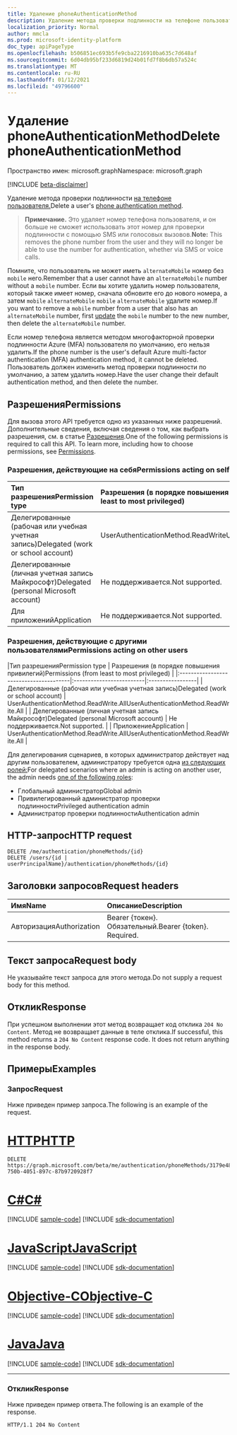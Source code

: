 ```yaml
---
title: Удаление phoneAuthenticationMethod
description: Удаление метода проверки подлинности на телефоне пользователя.
localization_priority: Normal
author: mmcla
ms.prod: microsoft-identity-platform
doc_type: apiPageType
ms.openlocfilehash: b506851ec693b5fe9cba2216910ba635c7d648af
ms.sourcegitcommit: 6d04db95bf233d6819d24b01fd7f8b6db57a524c
ms.translationtype: MT
ms.contentlocale: ru-RU
ms.lasthandoff: 01/12/2021
ms.locfileid: "49796600"
---
```

# <a name="delete-phoneauthenticationmethod"></a><span data-ttu-id="b87a7-103">Удаление phoneAuthenticationMethod</span><span class="sxs-lookup"><span data-stu-id="b87a7-103">Delete phoneAuthenticationMethod</span></span>

<span data-ttu-id="b87a7-104">Пространство имен: microsoft.graph</span><span class="sxs-lookup"><span data-stu-id="b87a7-104">Namespace: microsoft.graph</span></span>

[!INCLUDE [beta-disclaimer](../../includes/beta-disclaimer.md)]

<span data-ttu-id="b87a7-105">Удаление метода проверки подлинности [на телефоне пользователя.](../resources/phoneauthenticationmethod.md)</span><span class="sxs-lookup"><span data-stu-id="b87a7-105">Delete a user's [phone authentication method](../resources/phoneauthenticationmethod.md).</span></span> 

><span data-ttu-id="b87a7-106">**Примечание.** Это удаляет номер телефона пользователя, и он больше не сможет использовать этот номер для проверки подлинности с помощью SMS или голосовых вызовов.</span><span class="sxs-lookup"><span data-stu-id="b87a7-106">**Note:** This removes the phone number from the user and they will no longer be able to use the number for authentication, whether via SMS or voice calls.</span></span>

<span data-ttu-id="b87a7-107">Помните, что пользователь не может иметь `alternateMobile` номер без `mobile` него.</span><span class="sxs-lookup"><span data-stu-id="b87a7-107">Remember that a user cannot have an `alternateMobile` number without a `mobile` number.</span></span> <span data-ttu-id="b87a7-108">Если вы хотите удалить номер пользователя, который также имеет номер, сначала обновите его до нового номера, а затем `mobile` `alternateMobile` [](phoneauthenticationmethod-update.md) `mobile` `alternateMobile` удалите номер.</span><span class="sxs-lookup"><span data-stu-id="b87a7-108">If you want to remove a `mobile` number from a user that also has an `alternateMobile` number, first [update](phoneauthenticationmethod-update.md) the `mobile` number to the new number, then delete the `alternateMobile` number.</span></span>

<span data-ttu-id="b87a7-109">Если номер телефона является методом многофакторной проверки подлинности Azure (MFA) пользователя по умолчанию, его нельзя удалить.</span><span class="sxs-lookup"><span data-stu-id="b87a7-109">If the phone number is the user's default Azure multi-factor authentication (MFA) authentication method, it cannot be deleted.</span></span> <span data-ttu-id="b87a7-110">Пользователь должен изменить метод проверки подлинности по умолчанию, а затем удалить номер.</span><span class="sxs-lookup"><span data-stu-id="b87a7-110">Have the user change their default authentication method, and then delete the number.</span></span>

## <a name="permissions"></a><span data-ttu-id="b87a7-111">Разрешения</span><span class="sxs-lookup"><span data-stu-id="b87a7-111">Permissions</span></span>

<span data-ttu-id="b87a7-p103">Для вызова этого API требуется одно из указанных ниже разрешений. Дополнительные сведения, включая сведения о том, как выбрать разрешения, см. в статье [Разрешения](/graph/permissions-reference).</span><span class="sxs-lookup"><span data-stu-id="b87a7-p103">One of the following permissions is required to call this API. To learn more, including how to choose permissions, see [Permissions](/graph/permissions-reference).</span></span>

### <a name="permissions-acting-on-self"></a><span data-ttu-id="b87a7-114">Разрешения, действующие на себя</span><span class="sxs-lookup"><span data-stu-id="b87a7-114">Permissions acting on self</span></span>

|<span data-ttu-id="b87a7-115">Тип разрешения</span><span class="sxs-lookup"><span data-stu-id="b87a7-115">Permission type</span></span>      | <span data-ttu-id="b87a7-116">Разрешения (в порядке повышения привилегий)</span><span class="sxs-lookup"><span data-stu-id="b87a7-116">Permissions (from least to most privileged)</span></span>              |
|:---------------------------------------|:-------------------------|
| <span data-ttu-id="b87a7-117">Делегированные (рабочая или учебная учетная запись)</span><span class="sxs-lookup"><span data-stu-id="b87a7-117">Delegated (work or school account)</span></span>     | <span data-ttu-id="b87a7-118">UserAuthenticationMethod.ReadWrite</span><span class="sxs-lookup"><span data-stu-id="b87a7-118">UserAuthenticationMethod.ReadWrite</span></span> |
| <span data-ttu-id="b87a7-119">Делегированные (личная учетная запись Майкрософт)</span><span class="sxs-lookup"><span data-stu-id="b87a7-119">Delegated (personal Microsoft account)</span></span> | <span data-ttu-id="b87a7-120">Не поддерживается.</span><span class="sxs-lookup"><span data-stu-id="b87a7-120">Not supported.</span></span> |
| <span data-ttu-id="b87a7-121">Для приложений</span><span class="sxs-lookup"><span data-stu-id="b87a7-121">Application</span></span>                            | <span data-ttu-id="b87a7-122">Не поддерживается.</span><span class="sxs-lookup"><span data-stu-id="b87a7-122">Not supported.</span></span> |

### <a name="permissions-acting-on-other-users"></a><span data-ttu-id="b87a7-123">Разрешения, действующие с другими пользователями</span><span class="sxs-lookup"><span data-stu-id="b87a7-123">Permissions acting on other users</span></span>

|<span data-ttu-id="b87a7-124">Тип разрешения</span><span class="sxs-lookup"><span data-stu-id="b87a7-124">Permission type</span></span>      | <span data-ttu-id="b87a7-125">Разрешения (в порядке повышения привилегий)</span><span class="sxs-lookup"><span data-stu-id="b87a7-125">Permissions (from least to most privileged)</span></span>              |
|:---------------------------------------|:-------------------------|:-----------------|
| <span data-ttu-id="b87a7-126">Делегированные (рабочая или учебная учетная запись)</span><span class="sxs-lookup"><span data-stu-id="b87a7-126">Delegated (work or school account)</span></span>     | <span data-ttu-id="b87a7-127">UserAuthenticationMethod.ReadWrite.All</span><span class="sxs-lookup"><span data-stu-id="b87a7-127">UserAuthenticationMethod.ReadWrite.All</span></span> |
| <span data-ttu-id="b87a7-128">Делегированные (личная учетная запись Майкрософт)</span><span class="sxs-lookup"><span data-stu-id="b87a7-128">Delegated (personal Microsoft account)</span></span> | <span data-ttu-id="b87a7-129">Не поддерживается.</span><span class="sxs-lookup"><span data-stu-id="b87a7-129">Not supported.</span></span> |
| <span data-ttu-id="b87a7-130">Приложение</span><span class="sxs-lookup"><span data-stu-id="b87a7-130">Application</span></span>                            | <span data-ttu-id="b87a7-131">UserAuthenticationMethod.ReadWrite.All</span><span class="sxs-lookup"><span data-stu-id="b87a7-131">UserAuthenticationMethod.ReadWrite.All</span></span> |

<span data-ttu-id="b87a7-132">Для делегирования сценариев, в которых администратор действует над другим пользователем, администратору требуется одна [из следующих ролей:](/azure/active-directory/users-groups-roles/directory-assign-admin-roles#available-roles)</span><span class="sxs-lookup"><span data-stu-id="b87a7-132">For delegated scenarios where an admin is acting on another user, the admin needs [one of the following roles](/azure/active-directory/users-groups-roles/directory-assign-admin-roles#available-roles):</span></span>
* <span data-ttu-id="b87a7-133">Глобальный администратор</span><span class="sxs-lookup"><span data-stu-id="b87a7-133">Global admin</span></span>
* <span data-ttu-id="b87a7-134">Привилегированный администратор проверки подлинности</span><span class="sxs-lookup"><span data-stu-id="b87a7-134">Privileged authentication admin</span></span>
* <span data-ttu-id="b87a7-135">Администратор проверки подлинности</span><span class="sxs-lookup"><span data-stu-id="b87a7-135">Authentication admin</span></span>

## <a name="http-request"></a><span data-ttu-id="b87a7-136">HTTP-запрос</span><span class="sxs-lookup"><span data-stu-id="b87a7-136">HTTP request</span></span>

<!-- { "blockType": "ignored" } -->

```http
DELETE /me/authentication/phoneMethods/{id}
DELETE /users/{id | userPrincipalName}/authentication/phoneMethods/{id}
```

## <a name="request-headers"></a><span data-ttu-id="b87a7-137">Заголовки запросов</span><span class="sxs-lookup"><span data-stu-id="b87a7-137">Request headers</span></span>

| <span data-ttu-id="b87a7-138">Имя</span><span class="sxs-lookup"><span data-stu-id="b87a7-138">Name</span></span>          | <span data-ttu-id="b87a7-139">Описание</span><span class="sxs-lookup"><span data-stu-id="b87a7-139">Description</span></span>   |
|:--------------|:--------------|
| <span data-ttu-id="b87a7-140">Авторизация</span><span class="sxs-lookup"><span data-stu-id="b87a7-140">Authorization</span></span> | <span data-ttu-id="b87a7-p104">Bearer {токен}. Обязательный.</span><span class="sxs-lookup"><span data-stu-id="b87a7-p104">Bearer {token}. Required.</span></span> |

## <a name="request-body"></a><span data-ttu-id="b87a7-143">Текст запроса</span><span class="sxs-lookup"><span data-stu-id="b87a7-143">Request body</span></span>

<span data-ttu-id="b87a7-144">Не указывайте текст запроса для этого метода.</span><span class="sxs-lookup"><span data-stu-id="b87a7-144">Do not supply a request body for this method.</span></span>

## <a name="response"></a><span data-ttu-id="b87a7-145">Отклик</span><span class="sxs-lookup"><span data-stu-id="b87a7-145">Response</span></span>

<span data-ttu-id="b87a7-p105">При успешном выполнении этот метод возвращает код отклика `204 No Content`. Метод не возвращает данные в теле отклика.</span><span class="sxs-lookup"><span data-stu-id="b87a7-p105">If successful, this method returns a `204 No Content` response code. It does not return anything in the response body.</span></span>

## <a name="examples"></a><span data-ttu-id="b87a7-148">Примеры</span><span class="sxs-lookup"><span data-stu-id="b87a7-148">Examples</span></span>

### <a name="request"></a><span data-ttu-id="b87a7-149">Запрос</span><span class="sxs-lookup"><span data-stu-id="b87a7-149">Request</span></span>

<span data-ttu-id="b87a7-150">Ниже приведен пример запроса.</span><span class="sxs-lookup"><span data-stu-id="b87a7-150">The following is an example of the request.</span></span>

# <a name="http"></a>[<span data-ttu-id="b87a7-151">HTTP</span><span class="sxs-lookup"><span data-stu-id="b87a7-151">HTTP</span></span>](#tab/http)
<!-- {
  "blockType": "request",
  "name": "delete_phoneauthenticationmethod"
}-->

```http
DELETE https://graph.microsoft.com/beta/me/authentication/phoneMethods/3179e48a-750b-4051-897c-87b9720928f7
```
# <a name="c"></a>[<span data-ttu-id="b87a7-152">C#</span><span class="sxs-lookup"><span data-stu-id="b87a7-152">C#</span></span>](#tab/csharp)
[!INCLUDE [sample-code](../includes/snippets/csharp/delete-phoneauthenticationmethod-csharp-snippets.md)]
[!INCLUDE [sdk-documentation](../includes/snippets/snippets-sdk-documentation-link.md)]

# <a name="javascript"></a>[<span data-ttu-id="b87a7-153">JavaScript</span><span class="sxs-lookup"><span data-stu-id="b87a7-153">JavaScript</span></span>](#tab/javascript)
[!INCLUDE [sample-code](../includes/snippets/javascript/delete-phoneauthenticationmethod-javascript-snippets.md)]
[!INCLUDE [sdk-documentation](../includes/snippets/snippets-sdk-documentation-link.md)]

# <a name="objective-c"></a>[<span data-ttu-id="b87a7-154">Objective-C</span><span class="sxs-lookup"><span data-stu-id="b87a7-154">Objective-C</span></span>](#tab/objc)
[!INCLUDE [sample-code](../includes/snippets/objc/delete-phoneauthenticationmethod-objc-snippets.md)]
[!INCLUDE [sdk-documentation](../includes/snippets/snippets-sdk-documentation-link.md)]

# <a name="java"></a>[<span data-ttu-id="b87a7-155">Java</span><span class="sxs-lookup"><span data-stu-id="b87a7-155">Java</span></span>](#tab/java)
[!INCLUDE [sample-code](../includes/snippets/java/delete-phoneauthenticationmethod-java-snippets.md)]
[!INCLUDE [sdk-documentation](../includes/snippets/snippets-sdk-documentation-link.md)]

---


### <a name="response"></a><span data-ttu-id="b87a7-156">Отклик</span><span class="sxs-lookup"><span data-stu-id="b87a7-156">Response</span></span>

<span data-ttu-id="b87a7-157">Ниже приведен пример ответа.</span><span class="sxs-lookup"><span data-stu-id="b87a7-157">The following is an example of the response.</span></span>

<!-- {
  "blockType": "response",
  "truncated": true
} -->

```http
HTTP/1.1 204 No Content
```

<!-- uuid: 16cd6b66-4b1a-43a1-adaf-3a886856ed98
2019-02-04 14:57:30 UTC -->
<!-- {
  "type": "#page.annotation",
  "description": "Delete phoneAuthenticationMethod",
  "keywords": "",
  "section": "documentation",
  "tocPath": ""
}-->
